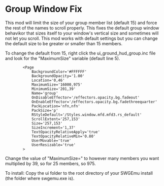 # Group Window Fix

This mod will limit the size of your group member list (default 15) and force the rest of the names to scroll properly. This fixes 
the default group window behavikor that sizes itself to your window's vertical size and sometimes will not let you scroll.
This mod works with default settings but you can change the default size to be greater or smaller than 15 members.

To change the default from 15, right click the ui_ground_hud_group.inc file and look for the "MaximumSize" variable (default line 5).
```
		<Page
			BackgroundColor='#FFFFFF'
			BackgroundOpacity='1.00'
			Location='0,46'
			MaximumSize='16000,975'
			MinimumSize='201,39'
			Name='group'
			OnDisableEffector='/effectors.opacity.bg.fadeout'
			OnEnableEffector='/effectors.opacity.bg.fadethreequarter'
			PackLocation='nfn,nfn'
			PackSize='p'
			RStyleDefault='/Styles.window.mfd.mfd3.rs_default'
			ScrollExtent='257,153'
			Size='257,153'
			SizeIncrement='1,37'
			TextOpacityRelativeApply='true'
			TextOpacityRelativeMin='0.80'
			UserMovable='true'
			UserResizable='true'
		>
```
Change the value of "MaximumSize=" to however many members you want multiplied by 39, so for 25 members, so 975.



To install:
Copy the ui folder to the root directory of your SWGEmu install (the folder where swgemu.exe is).

